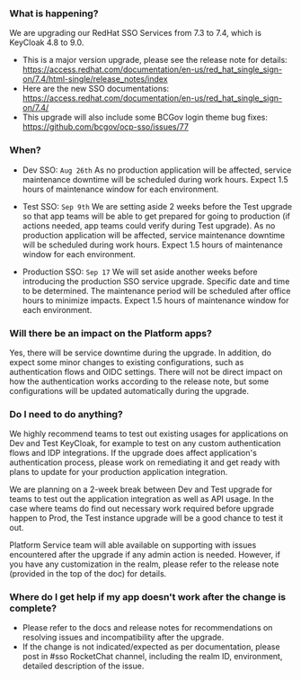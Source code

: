
### What is happening?

We are upgrading our RedHat SSO Services from 7.3 to 7.4, which is KeyCloak 4.8 to 9.0.
- This is a major version upgrade, please see the release note for details: https://access.redhat.com/documentation/en-us/red_hat_single_sign-on/7.4/html-single/release_notes/index
- Here are the new SSO documentations: https://access.redhat.com/documentation/en-us/red_hat_single_sign-on/7.4/
- This upgrade will also include some BCGov login theme bug fixes: https://github.com/bcgov/ocp-sso/issues/77


### When?

- Dev SSO: `Aug 26th`
As no production application will be affected, service maintenance downtime will be scheduled during work hours. Expect 1.5 hours of maintenance window for each environment.

- Test SSO: `Sep 9th`
We are setting aside 2 weeks before the Test upgrade so that app teams will be able to get prepared for going to production (if actions needed, app teams could verify during Test upgrade). As no production application will be affected, service maintenance downtime will be scheduled during work hours. Expect 1.5 hours of maintenance window for each environment.

- Production SSO: `Sep 17`
We will set aside another weeks before introducing the production SSO service upgrade. Specific date and time to be determined. The maintenance period will be scheduled after office hours to minimize impacts. Expect 1.5 hours of maintenance window for each environment.


### Will there be an impact on the Platform apps?

Yes, there will be service downtime during the upgrade. In addition, do expect some minor changes to existing configurations, such as authentication flows and OIDC settings. There will not be direct impact on how the authentication works according to the release note, but some configurations will be updated automatically during the upgrade.


### Do I need to do anything?

We highly recommend teams to test out existing usages for applications on Dev and Test KeyCloak, for example to test on any custom authentication flows and IDP integrations. If the upgrade does affect application's authentication process, please work on remediating it and get ready with plans to update for your production application integration.

We are planning on a 2-week break between Dev and Test upgrade for teams to test out the application integration as well as API usage. In the case where teams do find out necessary work required before upgrade happen to Prod, the Test instance upgrade will be a good chance to test it out.

Platform Service team will able available on supporting with issues encountered after the upgrade if any admin action is needed. However, if you have any customization in the realm, please refer to the release note (provided in the top of the doc) for details.


### Where do I get help if my app doesn't work after the change is complete?

- Please refer to the docs and release notes for recommendations on resolving issues and incompatibility after the upgrade.
- If the change is not indicated/expected as per documentation, please post in #sso RocketChat channel, including the realm ID, environment, detailed description of the issue.
